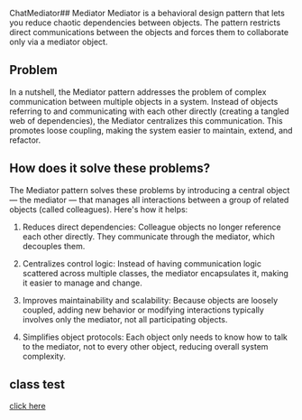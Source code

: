 ChatMediator## Mediator
Mediator is a behavioral design pattern that lets you reduce chaotic dependencies between objects. 
The pattern restricts direct communications between the objects and forces them to collaborate only via a 
mediator object.

## Problem
In a nutshell, the Mediator pattern addresses the problem of complex communication between multiple objects 
in a system. Instead of objects referring to and communicating with each other directly (creating a tangled 
web of dependencies), the Mediator centralizes this communication. This promotes loose coupling, 
making the system easier to maintain, extend, and refactor.

## How does it solve these problems?
The Mediator pattern solves these problems by introducing a central object — the mediator — that manages all interactions between a group of related objects (called colleagues). Here's how it helps:

1. Reduces direct dependencies:
Colleague objects no longer reference each other directly. They communicate through the mediator, which decouples them.

2. Centralizes control logic:
Instead of having communication logic scattered across multiple classes, the mediator encapsulates it, making it easier to manage and change.

3. Improves maintainability and scalability:
Because objects are loosely coupled, adding new behavior or modifying interactions typically involves only the mediator, not all participating objects.

3. Simplifies object protocols:
Each object only needs to know how to talk to the mediator, not to every other object, reducing overall system complexity.

## class test
[click here](../../../../../../../src/test/java/com/andeerlb/gof/mediator/TemplateTest.java)